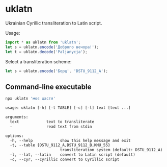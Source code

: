 uklatn
==
Ukrainian Cyrillic transliteration to Latin script.


Usage:
```js
import * as uklatn from 'uklatn';
let s = uklatn.encode('Доброго вечора!');
let t = uklatn.decode('Paljanycja');
```

Select a transliteration scheme:
```js
let s = uklatn.encode('Борщ', 'DSTU_9112_A');
```

Command-line executable
--
```sh
npx uklatn 'моє щастя'
```

```txt
usage: uklatn [-h] [-t TABLE] [-c] [-l] text [text ...]

arguments:
  text            text to transliterate
  -               read text from stdin

options:
  -h, --help            show this help message and exit
  -t, --table {DSTU_9112_A,DSTU_9112_B,KMU_55}
                        transliteration system (default: DSTU_9112_A)
  -l, --lat, --latin    convert to Latin script (default)
  -c, --cyr, --cyrillic convert to Cyrillic script
```
